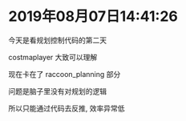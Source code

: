 # 2019年08月07日14:41:26

今天是看规划控制代码的第二天

costmaplayer 大致可以理解

现在卡在了 raccoon_planning 部分

问题是脑子里没有对规划的逻辑

所以只能通过代码去反推, 效率异常低

